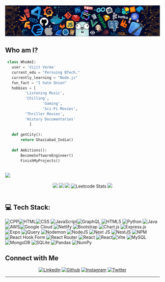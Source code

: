 ![Github Banner](https://github.com/Jaydeep-Yadav/Jaydeep-Yadav/blob/main/banner.png)

## Who am I?

 ```python
  class WhoAmI:
    user = 'Vijit Verma'
	current_edu = "Persuing BTech."
    currently_learning = "Node.js"
    fun_fact = "I hate Onion"
	hobbies = [
	      'Listening Music',
          'Chilling',
			 	  'Gaming',
				  'Sci-Fi Movies',
          'Thriller Movies',
          'History Documentaries'
			]
	
	def getCity():
		return Ghaziabad_India()
	
	def Ambitions():
		BecomeSoftwareEngineer()
		FinishMyProjects()
	
 ```
<center>
  
 

</center>

![](https://raw.githubusercontent.com/vn7n24fzkq/Vijitverm1234/master/profile-summary-card-output/solarized/0-profile-details.svg)

<div align="center">
	

	
![](https://github-profile-summary-cards.vercel.app/api/cards/profile-details?username=Vijitverm1234&theme=default)
![](http://github-profile-summary-cards.vercel.app/api/cards/most-commit-language?username=Vijitverm1234&theme=vue)
![](http://github-profile-summary-cards.vercel.app/api/cards/stats?username=Vijitverm1234&theme=nord_bright&)
![Leetcode Stats](https://leetcard.jacoblin.cool/vijit1023)
![](https://github-readme-streak-stats.herokuapp.com/?user=Vijitverm1234&theme=vue&hide_border=true)	
 <br/>
</div> 
<div align="center">
	


</div>

## 💻 Tech Stack:


![CPP](https://img.shields.io/badge/-C++-00599C?style=for-the-badge&logo=c)![HTML](https://img.shields.io/badge/-HTML5-E34F26?style=for-the-badge&logo=html5&logoColor=white)![CSS](https://img.shields.io/badge/-CSS3-1572B6?style=for-the-badge&logo=css3) 
 ![JavaScript](https://img.shields.io/badge/javascript-%23323330.svg?style=for-the-badge&logo=javascript&logoColor=%23F7DF1E)![GraphQL](https://img.shields.io/badge/-GraphQL-E10098?style=for-the-badge&logo=graphql&logoColor=white) ![HTML5](https://img.shields.io/badge/html5-%23E34F26.svg?style=for-the-badge&logo=html5&logoColor=white) ![Python](https://img.shields.io/badge/python-3670A0?style=for-the-badge&logo=python&logoColor=ffdd54)  ![Java](https://img.shields.io/badge/java-%23ED8B00.svg?style=for-the-badge&logo=openjdk&logoColor=white) ![AWS](https://img.shields.io/badge/AWS-%23FF9900.svg?style=for-the-badge&logo=amazon-aws&logoColor=white)![Google Cloud](https://img.shields.io/badge/GoogleCloud-%234285F4.svg?style=for-the-badge&logo=google-cloud&logoColor=white) ![Netlify](https://img.shields.io/badge/netlify-%23000000.svg?style=for-the-badge&logo=netlify&logoColor=#00C7B7) ![Bootstrap](https://img.shields.io/badge/bootstrap-%238511FA.svg?style=for-the-badge&logo=bootstrap&logoColor=white) ![Chart.js](https://img.shields.io/badge/chart.js-F5788D.svg?style=for-the-badge&logo=chart.js&logoColor=white) ![Express.js](https://img.shields.io/badge/express.js-%23404d59.svg?style=for-the-badge&logo=express&logoColor=%2361DAFB) ![Expo](https://img.shields.io/badge/expo-1C1E24?style=for-the-badge&logo=expo&logoColor=#D04A37) ![jQuery](https://img.shields.io/badge/jquery-%230769AD.svg?style=for-the-badge&logo=jquery&logoColor=white)  ![Nodemon](https://img.shields.io/badge/NODEMON-%23323330.svg?style=for-the-badge&logo=nodemon&logoColor=%BBDEAD) ![NodeJS](https://img.shields.io/badge/node.js-6DA55F?style=for-the-badge&logo=node.js&logoColor=white) ![Next JS](https://img.shields.io/badge/Next-black?style=for-the-badge&logo=next.js&logoColor=white) ![NestJS](https://img.shields.io/badge/nestjs-%23E0234E.svg?style=for-the-badge&logo=nestjs&logoColor=white) ![NPM](https://img.shields.io/badge/NPM-%23CB3837.svg?style=for-the-badge&logo=npm&logoColor=white)![React Hook Form](https://img.shields.io/badge/React%20Hook%20Form-%23EC5990.svg?style=for-the-badge&logo=reacthookform&logoColor=white) ![React Router](https://img.shields.io/badge/React_Router-CA4245?style=for-the-badge&logo=react-router&logoColor=white) ![React](https://img.shields.io/badge/-React%20Query-FF4154?style=for-the-badge&logo=react%20query&logoColor=white) ![React](https://img.shields.io/badge/react-%2320232a.svg?style=for-the-badge&logo=react&logoColor=%2361DAFB)![Vite](https://img.shields.io/badge/vite-%23646CFF.svg?style=for-the-badge&logo=vite&logoColor=white)  ![MySQL](https://img.shields.io/badge/mysql-%2300000f.svg?style=for-the-badge&logo=mysql&logoColor=white) ![MongoDB](https://img.shields.io/badge/MongoDB-%234ea94b.svg?style=for-the-badge&logo=mongodb&logoColor=white) ![SQLite](https://img.shields.io/badge/sqlite-%2307405e.svg?style=for-the-badge&logo=sqlite&logoColor=white) ![Pandas](https://img.shields.io/badge/pandas-%23150458.svg?style=for-the-badge&logo=pandas&logoColor=white) ![NumPy](https://img.shields.io/badge/numpy-%23013243.svg?style=for-the-badge&logo=numpy&logoColor=white) 




## Connect with Me


<p align="center">
  <a href="https://www.linkedin.com/in/vijit-verma-9b4b63259/"><img alt="Linkedin" title="Vijit Verma Linkedin" src="https://img.shields.io/badge/LinkedIn-0077B5?style=for-the-badge&logo=linkedin&logoColor=white"></a>
  <a href="https://github.com/Vijitverm1234"><img alt="Github" title="Vijit Verma Github" src="https://img.shields.io/badge/GitHub-100000?style=for-the-badge&logo=github&logoColor=white"></a>
 <a href="[https://instagram.com/bad_boy_official2](https://www.instagram.com/vijitverma_vv/)"><img alt="Instagram" title="Jaydeep Yadav Instagram" src="https://img.shields.io/badge/Instagram-E4405F?style=for-the-badge&logo=instagram&logoColor=white"></a>
<a href="https://x.com/verma_viji953"><img alt="Twitter" title="Jaydeep Yadav Twitter" src="https://img.shields.io/badge/Twitter-1DA1F2?style=for-the-badge&logo=twitter&logoColor=white"></a>

</p>
 


---


